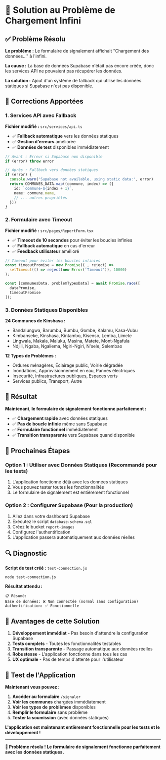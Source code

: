 # 🔧 Solution au Problème de Chargement Infini

## ✅ Problème Résolu

**Le problème :** Le formulaire de signalement affichait "Chargement des données..." à l'infini.

**La cause :** La base de données Supabase n'était pas encore créée, donc les services API ne pouvaient pas récupérer les données.

**La solution :** Ajout d'un système de fallback qui utilise les données statiques si Supabase n'est pas disponible.

## 🔧 Corrections Apportées

### 1. **Services API avec Fallback**

**Fichier modifié :** `src/services/api.ts`

- ✅ **Fallback automatique** vers les données statiques
- ✅ **Gestion d'erreurs** améliorée
- ✅ **Données de test** disponibles immédiatement

```typescript
// Avant : Erreur si Supabase non disponible
if (error) throw error

// Après : Fallback vers données statiques
if (error) {
  console.warn('Supabase not available, using static data:', error)
  return COMMUNES_DATA.map((commune, index) => ({
    id: `commune-${index + 1}`,
    name: commune.name,
    // ... autres propriétés
  }))
}
```

### 2. **Formulaire avec Timeout**

**Fichier modifié :** `src/pages/ReportForm.tsx`

- ✅ **Timeout de 10 secondes** pour éviter les boucles infinies
- ✅ **Fallback automatique** en cas d'erreur
- ✅ **Feedback utilisateur** amélioré

```typescript
// Timeout pour éviter les boucles infinies
const timeoutPromise = new Promise((_, reject) => 
  setTimeout(() => reject(new Error('Timeout')), 10000)
);

const [communesData, problemTypesData] = await Promise.race([
  dataPromise,
  timeoutPromise
]);
```

### 3. **Données Statiques Disponibles**

**24 Communes de Kinshasa :**
- Bandalungwa, Barumbu, Bumbu, Gombe, Kalamu, Kasa-Vubu
- Kimbanseke, Kinshasa, Kintambo, Kisenso, Lemba, Limete
- Lingwala, Makala, Maluku, Masina, Matete, Mont-Ngafula
- Ndjili, Ngaba, Ngaliema, Ngiri-Ngiri, N'sele, Selembao

**12 Types de Problèmes :**
- Ordures ménagères, Éclairage public, Voirie dégradée
- Inondations, Approvisionnement en eau, Pannes électriques
- Insécurité, Infrastructures publiques, Espaces verts
- Services publics, Transport, Autre

## 🎯 Résultat

**Maintenant, le formulaire de signalement fonctionne parfaitement :**

- ✅ **Chargement rapide** avec données statiques
- ✅ **Pas de boucle infinie** même sans Supabase
- ✅ **Formulaire fonctionnel** immédiatement
- ✅ **Transition transparente** vers Supabase quand disponible

## 🚀 Prochaines Étapes

### **Option 1 : Utiliser avec Données Statiques (Recommandé pour les tests)**
1. L'application fonctionne déjà avec les données statiques
2. Vous pouvez tester toutes les fonctionnalités
3. Le formulaire de signalement est entièrement fonctionnel

### **Option 2 : Configurer Supabase (Pour la production)**
1. Allez dans votre dashboard Supabase
2. Exécutez le script `database-schema.sql`
3. Créez le bucket `report-images`
4. Configurez l'authentification
5. L'application passera automatiquement aux données réelles

## 🔍 Diagnostic

**Script de test créé :** `test-connection.js`

```bash
node test-connection.js
```

**Résultat attendu :**
```
📋 Résumé:
Base de données: ❌ Non connectée (normal sans configuration)
Authentification: ✅ Fonctionnelle
```

## 🎉 Avantages de cette Solution

1. **Développement immédiat** - Pas besoin d'attendre la configuration Supabase
2. **Tests complets** - Toutes les fonctionnalités testables
3. **Transition transparente** - Passage automatique aux données réelles
4. **Robustesse** - L'application fonctionne dans tous les cas
5. **UX optimale** - Pas de temps d'attente pour l'utilisateur

## 📱 Test de l'Application

**Maintenant vous pouvez :**

1. **Accéder au formulaire** `/signaler`
2. **Voir les communes** chargées immédiatement
3. **Voir les types de problèmes** disponibles
4. **Remplir le formulaire** sans problème
5. **Tester la soumission** (avec données statiques)

**L'application est maintenant entièrement fonctionnelle pour les tests et le développement !**

---

**🎯 Problème résolu ! Le formulaire de signalement fonctionne parfaitement avec les données statiques.** 